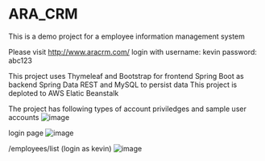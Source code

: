 # ARA_CRM
 This is a demo project for a employee information management system

 Please visit http://www.aracrm.com/
 login with username:  kevin
            password:  abc123

 This project uses Thymeleaf and Bootstrap for frontend
                   Spring Boot as backend
                   Spring Data REST and MySQL to persist data
 This project is deploted to AWS Elatic Beanstalk

 The project has following types of account priviledges and sample user accounts
![image](https://user-images.githubusercontent.com/22802083/155197492-3f1c885d-ec42-4387-b49d-3f4b8f84b0f0.png)

 login page
![image](https://user-images.githubusercontent.com/22802083/155197733-3ee20d64-015b-4aca-8bd4-17d97fbbca78.png)

 /employees/list (login as kevin)
![image](https://user-images.githubusercontent.com/22802083/155197807-7316e7e0-0bae-4415-b0ee-1077658144c1.png)

